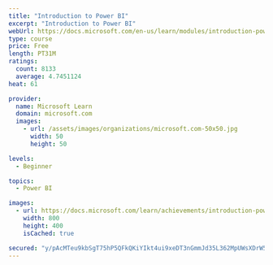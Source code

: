 ```yaml
---
title: "Introduction to Power BI"
excerpt: "Introduction to Power BI"
webUrl: https://docs.microsoft.com/en-us/learn/modules/introduction-power-bi/
type: course
price: Free
length: PT31M
ratings:
  count: 8133
  average: 4.7451124
heat: 61

provider:
  name: Microsoft Learn
  domain: microsoft.com
  images:
    - url: /assets/images/organizations/microsoft.com-50x50.jpg
      width: 50
      height: 50

levels:
  - Beginner

topics:
  - Power BI

images:
  - url: https://docs.microsoft.com/learn/achievements/introduction-power-bi-social.png
    width: 800
    height: 400
    isCached: true

secured: "y/pAcMTeu9kbSgT75hP5QFkQKiYIkt4ui9xeDT3nGmmJd35L362MpUWsXDrW5wDPvlZmXmip4+j1fyuKldC5jjoQLH2BMoujjJSeOMj/ScBAoLWGdOpqUMDP2JCKsNDgV4Q3OVE+fUIcV9hXTOoybTV3NKy6UkchZrdY2Xh4IrjvWTY7s3JiX7DYM7Dk4muj9RbXaz3Pd396hYm53jqkymXaZ7R8R20CZYmWvEEWrRJiHrNsjn3SB1L/A3QZGIShtA+brGqASiaS38CZMWr8y44jKvSECXD+Kc6X2M1SDrf+R88MqwjH5sDP8rRWgs8L/NV39OG9ydKCuP5oPD/Aupfu+iKS0ktPcf+f+g6gRTYMfDC0ugfcpWbSX+zPYFhlOUGGLPwQDLkla/2KbtwSDXvt71XAOzEj/736LsIfsrU=;exDxPfangtmtBZEtdNEWbg=="
---
```


